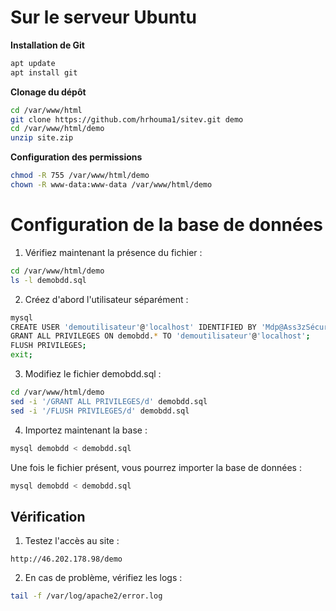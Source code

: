# Sur le serveur Ubuntu

**Installation de Git**
```bash
apt update
apt install git
```

**Clonage du dépôt**
```bash
cd /var/www/html
git clone https://github.com/hrhouma1/sitev.git demo
cd /var/www/html/demo
unzip site.zip

```

**Configuration des permissions**
```bash
chmod -R 755 /var/www/html/demo
chown -R www-data:www-data /var/www/html/demo
```

# Configuration de la base de données


1. Vérifiez maintenant la présence du fichier :
```bash
cd /var/www/html/demo
ls -l demobdd.sql
```


2. Créez d'abord l'utilisateur séparément :
```bash
mysql
CREATE USER 'demoutilisateur'@'localhost' IDENTIFIED BY 'Mdp@Ass3zSécuris3';
GRANT ALL PRIVILEGES ON demobdd.* TO 'demoutilisateur'@'localhost';
FLUSH PRIVILEGES;
exit;
```

3. Modifiez le fichier demobdd.sql :
```bash
cd /var/www/html/demo
sed -i '/GRANT ALL PRIVILEGES/d' demobdd.sql
sed -i '/FLUSH PRIVILEGES/d' demobdd.sql
```

4. Importez maintenant la base :
```bash
mysql demobdd < demobdd.sql
```



















Une fois le fichier présent, vous pourrez importer la base de données :
```bash
mysql demobdd < demobdd.sql
```



















## Vérification

1. Testez l'accès au site :
```
http://46.202.178.98/demo
```

2. En cas de problème, vérifiez les logs :
```bash
tail -f /var/log/apache2/error.log
```

